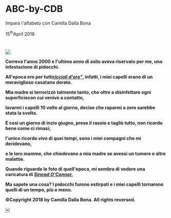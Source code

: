 # ABC-by-CDB
Impara l'alfabeto con Camilla Dalla Bona

<!DOCTYPE html>
<html>
 <head>
    <meta charset="utf-8">
    <link href="https://fonts.googleapis.com/css?family=Open+Sans+Condensed:300|Sonsie+One" rel="stylesheet" type="text/css">
    <link rel="stylesheet" href="style.css">
 </head>
<time datetime="2018-05-15">15<sup>th</sup>April 2018</time>
 
  <h1><strong><Quella volta che mia madre mi tagliò i capelli come un fottuto skinhead</strong></h1> 
   
<img src="https://i.ytimg.com/vi/_H1DsWsKLE8/maxresdefault.jpg">
<body>
<p>Correva l'anno 2000 e l'ultimo anno di asilo aveva riservato per me, una infestazione di pidocchi.</p>
<p>All'epoca ero per tutti<a href="https://it.wikipedia.org/wiki/Riccioli_d%27oro"><i>riccioli d'oro"</i></a>, infatti, i miei capelli erano di un meraviglioso casatano dorato.</p>
<p>Mia madre si terrorizzò talmente tanto, che oltre a disinfettare ogni superficiecon cui venivo a contatto,</p>
<p>lavarmi i capelli 10 volte al giorno, decise che raparmi a zero sarebbe stata la svolta.</p>
<p>E così un giorno di inzio giugno, prese il rasoio e tagliò tutto, non ricordo bene come ci rimasi;</p>
<p>l'unico ricordo vivo di quei tempi, sono i miei compagni che mi deridevano,</p>
<p>e le loro mamme, che chiedevano a mia madre se avessi un tumore o altre malattie.</p>
<p>Quando riguardo le foto di quell'epoca, mi sembra di vedere una caricatura di 
 
<a href="https://it.wikipedia.org/wiki/Sinéad_O%27Connor">
<i>Sinead O'Connor.</i></a>

<p>Ma sapete una cosa? I pidocchi furono estirpati e i miei capelli tornarono quelli di un tempo, più o meno.</p>
<footer>
      <p>©Copyright 2018 by Camilla Dalla Bona. All rights reversed.</p>
    </footer>
  </body>
</html>
￼

